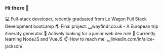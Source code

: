 ### Hi there 👋

💻 Full-stack developer, recently graduated from Le Wagon Full Stack Development bootcamp
🌎 Final project: [...](www.wayfindr.co.uk)wayfindr.co.uk - A European trip itineraty generator
🔎 Actively looking for a junior web dev role
🌱 Currently learning NodeJS and VueJS
📫 How to reach me: [...](https://www.linkedin.com/in/alice-jackson/)linkedin.com/in/alice-jackson/
